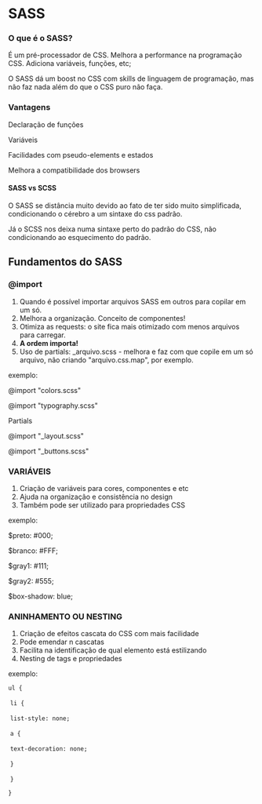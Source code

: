 # SASS

### O que é o SASS?

É um pré-processador de CSS. Melhora a performance na programação CSS. Adiciona variáveis, funções, etc;

O SASS dá um boost no CSS com skills de linguagem de programação, mas não faz nada além do que o CSS puro não faça.



### Vantagens

Declaração de funções

Variáveis

Facilidades com pseudo-elements e estados

Melhora a compatibilidade dos browsers



#### SASS vs SCSS

O SASS se distância muito devido ao fato de ter sido muito simplificada, condicionando o cérebro a um sintaxe do css padrão.

Já o SCSS nos deixa numa sintaxe perto do padrão do CSS, não condicionando ao esquecimento do padrão.



## Fundamentos do SASS

### @import

1. Quando é possível importar arquivos SASS em outros para copilar em um só.
2. Melhora a organização. Conceito de componentes!
3. Otimiza as requests: o site fica mais otimizado com menos arquivos para carregar.
4. **A ordem importa!**
5. Uso de partials: _arquivo.scss - melhora e faz com que copile em um só arquivo, não criando "arquivo.css.map", por exemplo.

exemplo:

@import "colors.scss"

@import "typography.scss"

Partials

@import "_layout.scss"

@import "_buttons.scss"



### VARIÁVEIS

1. Criação de variáveis para cores, componentes e etc
2. Ajuda na organização e consistência no design
3. Também pode ser utilizado para propriedades CSS

exemplo:

$preto: #000;

$branco: #FFF;

$gray1: #111;

$gray2: #555;

$box-shadow: blue;



### ANINHAMENTO OU NESTING

1. Criação de efeitos cascata do CSS com mais facilidade
2. Pode emendar n cascatas
3. Facilita na identificação de qual elemento está estilizando
3. Nesting de tags e propriedades

exemplo:

`ul {`

​	`li {`

​		`list-style: none;`

​		`a {`

​		`text-decoration: none;`		

​		`}`

​	`}`	

`}`
